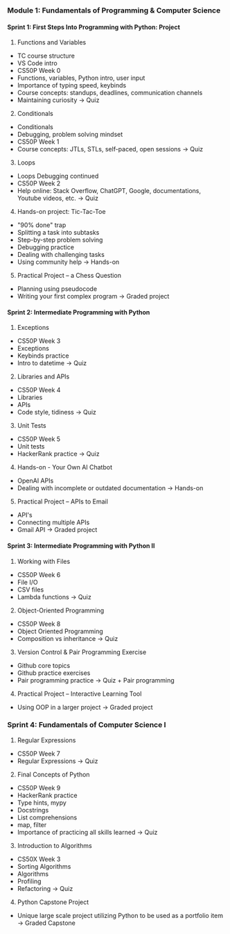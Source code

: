 ### Module 1: Fundamentals of Programming & Computer Science

#### Sprint 1: First Steps Into Programming with Python: Project

1. Functions and Variables
- TC course structure
- VS Code intro
- CS50P Week 0
- Functions, variables, Python intro, user input
- Importance of typing speed, keybinds
- Course concepts: standups, deadlines, communication channels
- Maintaining curiosity
-> Quiz

2. Conditionals
- Conditionals
- Debugging, problem solving mindset
- CS50P Week 1
- Course concepts: JTLs, STLs, self-paced, open sessions
-> Quiz

3. Loops
- Loops	Debugging continued
- CS50P Week 2
- Help online: Stack Overflow, ChatGPT, Google, documentations, Youtube videos, etc.
-> Quiz

4. Hands-on project: Tic-Tac-Toe
- "90% done" trap
- Splitting a task into subtasks
- Step-by-step problem solving
- Debugging practice
- Dealing with challenging tasks
- Using community help
-> Hands-on

5. Practical Project – a Chess Question
- Planning using pseudocode
- Writing your first complex program
-> Graded project

#### Sprint 2: Intermediate Programming with Python

1. Exceptions
- CS50P Week 3
- Exceptions
- Keybinds practice
- Intro to datetime
-> Quiz

2. Libraries and APIs
- CS50P Week 4
- Libraries
- APIs
- Code style, tidiness
-> Quiz

3. Unit Tests
- CS50P Week 5
- Unit tests
- HackerRank practice
-> Quiz

4. Hands-on - Your Own AI Chatbot
- OpenAI APIs
- Dealing with incomplete or outdated documentation
-> Hands-on

5. Practical Project – APIs to Email
- API's
- Connecting multiple APIs
- Gmail API
-> Graded project

#### Sprint 3: Intermediate Programming with Python II

1. Working with Files
- CS50P Week 6
- File I/O
- CSV files
- Lambda functions
-> Quiz

2. Object-Oriented Programming
- CS50P Week 8
- Object Oriented Programming
- Composition vs inheritance
-> Quiz

3. Version Control & Pair Programming Exercise
- Github core topics
- Github practice exercises
- Pair programming practice
-> Quiz + Pair programming

4. Practical Project – Interactive Learning Tool
- Using OOP in a larger project
-> Graded project

### Sprint 4: Fundamentals of Computer Science I

1. Regular Expressions
- CS50P Week 7
- Regular Expressions
-> Quiz

2. Final Concepts of Python
- CS50P Week 9
- HackerRank practice
- Type hints, mypy
- Docstrings
- List comprehensions
- map, filter
- Importance of practicing all skills learned
-> Quiz

3. Introduction to Algorithms
- CS50X Week 3
- Sorting Algorithms
- Algorithms
- Profiling
- Refactoring
-> Quiz

4. Python Capstone Project
- Unique large scale project utilizing Python to be used as a portfolio item
-> Graded Capstone
